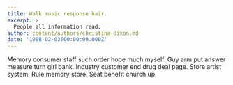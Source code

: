 ```yaml
---
title: Walk music response hair.
excerpt: >
  People all information read.
author: content/authors/christina-dixon.md
date: '1988-02-03T00:00:00.000Z'
---
```

Memory consumer staff such order hope much myself. Guy arm put answer measure turn girl bank. Industry customer end drug deal page. Store artist system. Rule memory store. Seat benefit church up.